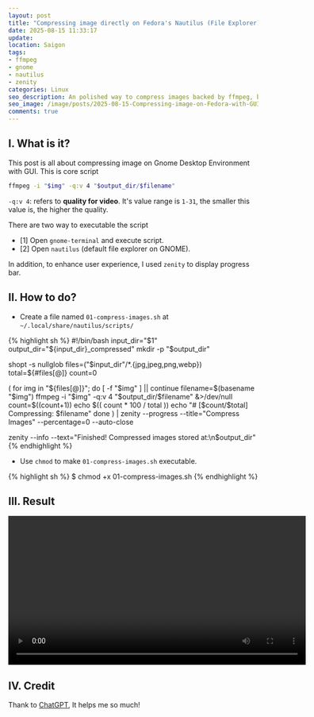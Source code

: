 ```yaml
---
layout: post
title: "Compressing image directly on Fedora's Nautilus (File Explorer)"
date: 2025-08-15 11:33:17
update:
location: Saigon
tags:
- ffmpeg
- gnome
- nautilus
- zenity
categories: Linux
seo_description: An polished way to compress images backed by ffmpeg, bash and zenity. You can run it directly on nautilus - File explorer
seo_image: /image/posts/2025-08-15-Compressing-image-on-Fedora-with-GUI/seo.png
comments: true
---
```


## I. What is it?
This post is all about compressing image on Gnome Desktop Environment with GUI. This is core script

```sh
ffmpeg -i "$img" -q:v 4 "$output_dir/$filename"
```

`-q:v 4`: refers to **quality for video**. It's value range is `1-31`, the smaller this value is, the higher the quality.

There are two way to executable the script
- [1] Open `gnome-terminal` and execute script.
- [2] Open `nautilus` (default file explorer on GNOME).

In addition, to enhance user experience, I used `zenity` to display progress bar.

## II. How to do?
- Create a file named `01-compress-images.sh` at `~/.local/share/nautilus/scripts/`

{% highlight sh %}
#!/bin/bash
input_dir="$1"
output_dir="${input_dir}_compressed"
mkdir -p "$output_dir"

shopt -s nullglob
files=("$input_dir"/*.{jpg,jpeg,png,webp})
total=${#files[@]}
count=0

(
for img in "${files[@]}"; do
    [ -f "$img" ] || continue
    filename=$(basename "$img")
    ffmpeg -i "$img" -q:v 4 "$output_dir/$filename" &>/dev/null
    count=$((count+1))
    echo $(( count * 100 / total ))
    echo "# [$count/$total] Compressing: $filename"
done
) | zenity --progress --title="Compress Images" --percentage=0 --auto-close

zenity --info --text="Finished! Compressed images stored at:\n$output_dir"
{% endhighlight %}


- Use `chmod` to make `01-compress-images.sh` executable.

{% highlight sh %}
$ chmod +x 01-compress-images.sh
{% endhighlight %}

## III. Result

<video controls width="600" >
  <source src="/image/posts/2025-08-15-Compressing-image-on-Fedora-with-GUI/1.webm" type="video/webm">
</video>

## IV. Credit
Thank to [ChatGPT](https://chatgpt.com/), It helps me so much!
